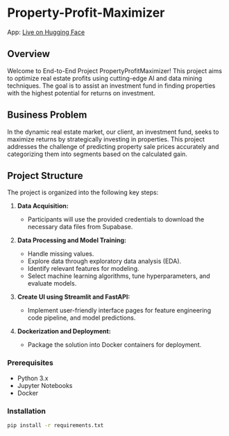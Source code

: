 # Property-Profit-Maximizer

App: [Live on Hugging Face](https://huggingface.co/spaces/MuhammadSheraza002/AI-Property-Profit-Maximizer)


## Overview

Welcome to  End-to-End Project PropertyProfitMaximizer! This project aims to optimize real estate profits using cutting-edge AI and data mining techniques. The goal is to assist an investment fund in finding properties with the highest potential for returns on investment.

## Business Problem

In the dynamic real estate market, our client, an investment fund, seeks to maximize returns by strategically investing in properties. This project addresses the challenge of predicting property sale prices accurately and categorizing them into segments based on the calculated gain.

## Project Structure

The project is organized into the following key steps:

1. **Data Acquisition:**
   - Participants will use the provided credentials to download the necessary data files from Supabase.

2. **Data Processing and Model Training:**
   - Handle missing values.
   - Explore data through exploratory data analysis (EDA).
   - Identify relevant features for modeling.
   - Select machine learning algorithms, tune hyperparameters, and evaluate models.

3. **Create UI using Streamlit and FastAPI:**
   - Implement user-friendly interface pages for feature engineering code pipeline, and model predictions.

4. **Dockerization and Deployment:**
   - Package the solution into Docker containers for deployment.


### Prerequisites
- Python 3.x
- Jupyter Notebooks
- Docker

### Installation
```bash
pip install -r requirements.txt
